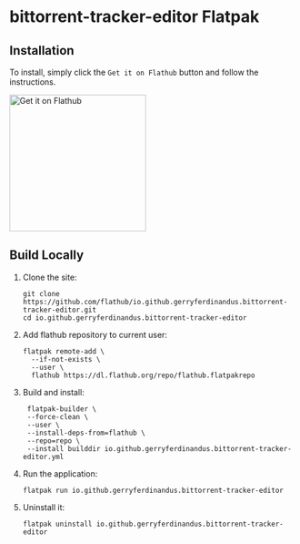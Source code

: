 # bittorrent-tracker-editor Flatpak

## Installation

To install, simply click the `Get it on Flathub` button and follow the instructions.

<a href='https://flathub.org/apps/io.github.gerryferdinandus.bittorrent-tracker-editor'>
<img width='240' alt='Get it on Flathub' src='https://flathub.org/api/badge?locale=en'/></a>

## Build Locally

1. Clone the site:
   ```shell
   git clone https://github.com/flathub/io.github.gerryferdinandus.bittorrent-tracker-editor.git
   cd io.github.gerryferdinandus.bittorrent-tracker-editor
   ```

2. Add flathub repository to current user:
   ```shell
   flatpak remote-add \
     --if-not-exists \
     --user \
     flathub https://dl.flathub.org/repo/flathub.flatpakrepo
   ```

3. Build and install:
   ```shell
    flatpak-builder \
    --force-clean \
    --user \
    --install-deps-from=flathub \
    --repo=repo \
    --install builddir io.github.gerryferdinandus.bittorrent-tracker-editor.yml
   ```

4. Run the application:
   ```shell
   flatpak run io.github.gerryferdinandus.bittorrent-tracker-editor
   ```
5. Uninstall it:
   ```shell
   flatpak uninstall io.github.gerryferdinandus.bittorrent-tracker-editor
   ```
   